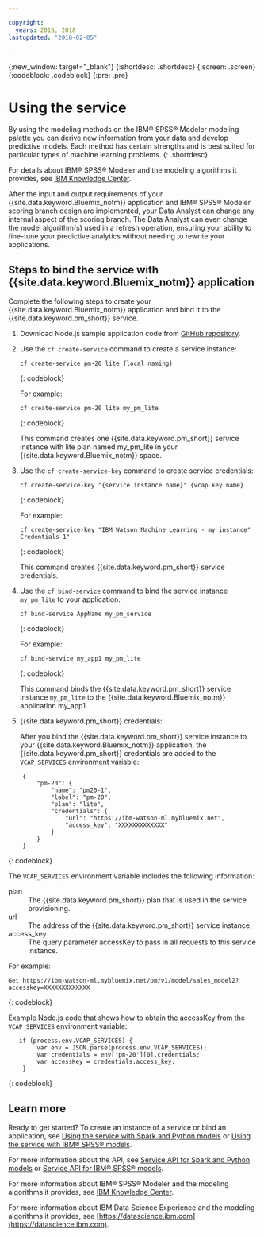 ```yaml
---

copyright:
  years: 2016, 2018
lastupdated: "2018-02-05"

---
```


{:new_window: target="_blank"}
{:shortdesc: .shortdesc}
{:screen: .screen}
{:codeblock: .codeblock}
{:pre: .pre}

# Using the service

By using the modeling methods on the IBM® SPSS® Modeler modeling
palette you can derive new information from your data and
develop predictive models. Each method has certain strengths
and is best suited for particular types of machine learning problems.
{: .shortdesc}

For details
about IBM® SPSS® Modeler and the modeling algorithms it provides, see
[IBM Knowledge Center](https://www.ibm.com/support/knowledgecenter/SS3RA7).

After the input and output requirements of your {{site.data.keyword.Bluemix_notm}}
application and IBM® SPSS® Modeler scoring branch design are
implemented, your Data Analyst can change any internal aspect of
the scoring branch. The Data Analyst can even change the model
algorithm(s) used in a refresh operation, ensuring your ability
to fine-tune your predictive analytics without needing to rewrite
your applications.


## Steps to bind the service with {{site.data.keyword.Bluemix_notm}} application

Complete the following steps to create your {{site.data.keyword.Bluemix_notm}} application and bind it to the {{site.data.keyword.pm_short}} service.

1. Download Node.js sample application code from [GitHub repository](https://github.com/pmservice/customer-satisfaction-prediction).

2. Use the `cf create-service` command to create a service
   instance:

   ```
   cf create-service pm-20 lite {local naming}
   ```
   {: codeblock}

   For example:

   ```
   cf create-service pm-20 lite my_pm_lite
   ```
   {: codeblock}

   This command creates one {{site.data.keyword.pm_short}} service instance
   with lite plan named my_pm_lite in your {{site.data.keyword.Bluemix_notm}} space.

3. Use the `cf create-service-key` command to create service
   credentials:

   ```
   cf create-service-key "{service instance name}" {vcap key name}
   ```
   {: codeblock}

   For example:

   ```
   cf create-service-key "IBM Watson Machine Learning - my instance" Credentials-1"
   ```
   {: codeblock}

   This command creates {{site.data.keyword.pm_short}} service credentials.

4. Use the `cf bind-service` command to bind the service instance
   `my_pm_lite` to your application.

   ```
   cf bind-service AppName my_pm_service
   ```
   {: codeblock}

   For example:

   ```
   cf bind-service my_app1 my_pm_lite
   ```
   {: codeblock}

   This command binds the {{site.data.keyword.pm_short}} service instance
   `my_pm_lite` to the {{site.data.keyword.Bluemix_notm}} application my_app1.

5. {{site.data.keyword.pm_short}} credentials:

   After you bind the {{site.data.keyword.pm_short}} service instance to your
   {{site.data.keyword.Bluemix_notm}} application, the {{site.data.keyword.pm_short}} credentials are
   added to the `VCAP_SERVICES` environment variable:

```
    {   
        "pm-20": {      
            "name": "pm20-1",
            "label": "pm-20",
            "plan": "lite",
            "credentials": {
                "url": "https://ibm-watson-ml.mybluemix.net",
                "access_key": "XXXXXXXXXXXXX"
            }
        }       
    }
```
{: codeblock}

   The `VCAP_SERVICES` environment variable includes the following
   information:

   <dl>

   <dt>plan</dt>
   <dd>The {{site.data.keyword.pm_short}} plan that is used in the service provisioning.</dd>

   <dt>url</dt>
   <dd>The address of the {{site.data.keyword.pm_short}} service instance.</dd>

   <dt>access_key</dt>
   <dd>The query parameter accessKey to pass in all requests
            to this service instance.</dd>

   </dl>

For example:             

```
Get https://ibm-watson-ml.mybluemix.net/pm/v1/model/sales_model2?accesskey=XXXXXXXXXXXXX
```
{: codeblock}

   Example Node.js code that shows how to obtain the accessKey
   from the `VCAP_SERVICES` environment variable:

```
   if (process.env.VCAP_SERVICES) {
        var env = JSON.parse(process.env.VCAP_SERVICES);
        var credentials = env['pm-20'][0].credentials;
        var accessKey = credentials.access_key;
    }
```
{: codeblock}

## Learn more

Ready to get started? To create an instance of a service or bind
an application, see [Using the service with Spark and Python models](using_pm_service_dsx.html) or
[Using the service with IBM® SPSS® models](using_pm_service.html).

For more information about the API, see [Service API for Spark and Python models](pm_service_api_spark.html) or [Service
API for IBM® SPSS® models](pm_service_api_spss.html).

For more information about IBM® SPSS® Modeler and the modeling algorithms it
provides, see [IBM Knowledge Center](https://www.ibm.com/support/knowledgecenter/SS3RA7).

For more information about IBM Data Science Experience and the modeling
algorithms it provides, see [https://datascience.ibm.com](https://datascience.ibm.com).
